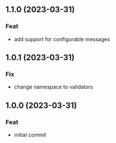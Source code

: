 ## 1.1.0 (2023-03-31)

### Feat

- add support for configurable messages

## 1.0.1 (2023-03-31)

### Fix

- change namespace to validators

## 1.0.0 (2023-03-31)

### Feat

- initial commit
